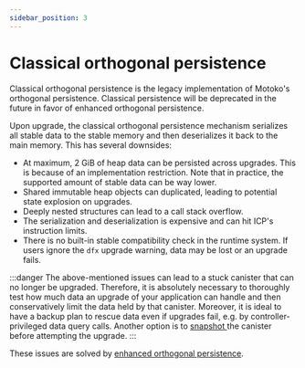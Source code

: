 ```yaml
---
sidebar_position: 3
---
```


# Classical orthogonal persistence

Classical orthogonal persistence is the legacy implementation of Motoko's orthogonal persistence. Classical persistence will be deprecated in the future in favor of enhanced orthogonal persistence.

Upon upgrade, the classical orthogonal persistence mechanism serializes all stable data to the stable memory and then deserializes it back to the main memory. This has several downsides:

* At maximum, 2 GiB of heap data can be persisted across upgrades. This is because of an implementation restriction. Note that in practice, the supported amount of stable data can be way lower.
* Shared immutable heap objects can duplicated, leading to potential state explosion on upgrades.
* Deeply nested structures can lead to a call stack overflow.
* The serialization and deserialization is expensive and can hit ICP's instruction limits.
* There is no built-in stable compatibility check in the runtime system. If users ignore the `dfx` upgrade warning, data may be lost or an upgrade fails.

:::danger
The above-mentioned issues can lead to a stuck canister that can no longer be upgraded.
Therefore, it is absolutely necessary to thoroughly test how much data an upgrade of your application can handle and then conservatively limit the data held by that canister.
Moreover, it is ideal to have a backup plan to rescue data even if upgrades fail, e.g. by controller-privileged data query calls. Another option is to [snapshot ](https://internetcomputer.org/docs/building-apps/canister-management/snapshots) the canister before attempting the upgrade.
:::

These issues are solved by [enhanced orthogonal persistence](enhanced.md).
